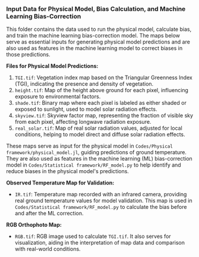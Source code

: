 ### Input Data for Physical Model, Bias Calculation, and Machine Learning Bias-Correction

This folder contains the data used to run the physical model, calculate bias, and train the machine learning bias-correction model. The maps below serve as essential inputs for generating physical model predictions and are also used as features in the machine learning model to correct biases in those predictions.

**Files for Physical Model Predictions:**
1. `TGI.tif`: Vegetation index map based on the Triangular Greenness Index (TGI), indicating the presence and density of vegetation.
2. `height.tif`: Map of the height above ground for each pixel, influencing exposure to environmental factors.
3. `shade.tif`: Binary map where each pixel is labeled as either shaded or exposed to sunlight, used to model solar radiation effects.
4. `skyview.tif`: Skyview factor map, representing the fraction of visible sky from each pixel, affecting longwave radiation exposure.
5. `real_solar.tif`: Map of real solar radiation values, adjusted for local conditions, helping to model direct and diffuse solar radiation effects.

These maps serve as input for the physical model in `Codes/Physical framework/physical_model.jl`, guiding predictions of ground temperature. They are also used as features in the machine learning (ML) bias-correction model in `Codes/Statistical framework/RF_model.py` to help identify and reduce biases in the physical model's predictions.

**Observed Temperature Map for Validation:**

- `IR.tif`: Temperature map recorded with an infrared camera, providing real ground temperature values for model validation. This map is used in `Codes/Statistical framework/RF_model.py` to calculate the bias before and after the ML correction. 

**RGB Orthophoto Map:**

- `RGB.tif`: RGB image used to calculate `TGI.tif`. It also serves for visualization, aiding in the interpretation of map data and comparison with real-world conditions.
